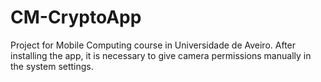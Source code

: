# CM-CryptoApp
Project for Mobile Computing course in Universidade de Aveiro.
After installing the app, it is necessary to give camera permissions manually in the system settings.
